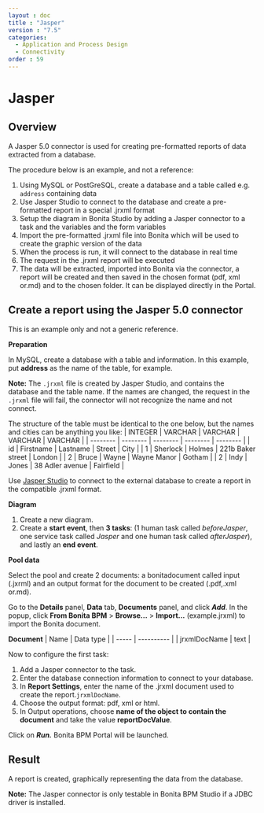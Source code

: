 ```yaml
---
layout : doc
title : "Jasper"
version : "7.5"
categories:
  - Application and Process Design
  - Connectivity
order : 59
---
```

# Jasper

## Overview

A Jasper 5.0 connector is used for creating pre-formatted reports of data extracted from a database.

The procedure below is an example, and not a reference:

1. Using MySQL or PostGreSQL, create a database and a table called e.g. `address` containing data
2. Use Jasper Studio to connect to the database and create a pre-formatted report in a special .jrxml format
3. Setup the diagram in Bonita Studio by adding a Jasper connector to a task and the variables and the form variables
4. Import the pre-formatted .jrxml file into Bonita which will be used to create the graphic version of the data
5. When the process is run, it will connect to the database in real time
6. The request in the .jrxml report will be executed
7. The data will be extracted, imported into Bonita via the connector, a report will be created and then saved in the chosen format (pdf, xml or.md) and to the chosen folder. It can be displayed directly in the Portal.

## Create a report using the Jasper 5.0 connector

This is an example only and not a generic reference.

**Preparation**

In MySQL, create a database with a table and information. In this example, put **address** as the name of the table, for example.

**Note:** The `.jrxml` file is created by Jasper Studio, and contains the database and the table name. If the names are changed, the request in the `.jrxml` file will fail, the connector will not recognize the name and not connect.

The structure of the table must be identical to the one below, but the names and cities can be anything you like:
| INTEGER  | VARCHAR  | VARCHAR  | VARCHAR  | VARCHAR  |
| -------- | -------- | -------- | -------- | -------- |
| id  | Firstname  | Lastname  | Street  | City  |
| 1  | Sherlock | Holmes  | 221b Baker street  | London  |
| 2  | Bruce  | Wayne  | Wayne Manor  | Gotham  |
| 2  | Indy  | Jones  | 38 Adler avenue  | Fairfield  |

Use [Jasper Studio](http://community.jaspersoft.com/project/jaspersoft-studio) to connect to the external database to create a report in the compatible .jrxml format.

**Diagram**

1. Create a new diagram.
2. Create a **start event**, then **3 tasks**:
(1 human task called _beforeJasper_, one service task called _Jasper_ and one human task called _afterJasper_), and lastly an **end event**.

**Pool data**

Select the pool and create 2 documents: a bonitadocument called input (.jxrml) and an output format for the document to be created (.pdf,.xml or.md).

Go to the **Details** panel, **Data** tab, **Documents** panel, and click **_Add_**.
In the popup, click **From Bonita BPM** \> **Browse...** \> **Import...** (example.jrxml) to import the Bonita document.

**Document**
| Name  | Data type  |
| ----- | ---------- |
| jrxmlDocName  | text  |

Now to configure the first task:

1. Add a Jasper connector to the task.
2. Enter the database connection information to connect to your database.
3. In **Report Settings**, enter the name of the .jrxml document used to create the report.`jrxmlDocName`.
4. Choose the output format: pdf, xml or html.
5. In Output operations, choose **name of the object to contain the document** and take the value **reportDocValue**.

Click on _**Run.**_ Bonita BPM Portal will be launched.

## Result

A report is created, graphically representing the data from the database.

**Note:** The Jasper connector is only testable in Bonita BPM Studio if a JDBC driver is installed.
